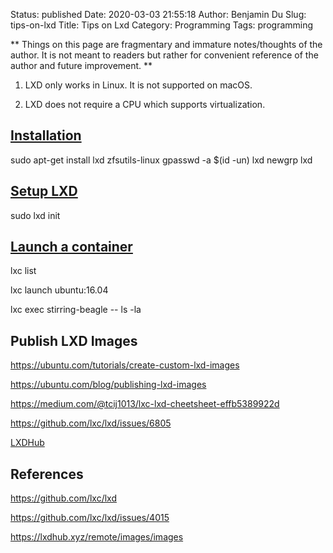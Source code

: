 Status: published
Date: 2020-03-03 21:55:18
Author: Benjamin Du
Slug: tips-on-lxd
Title: Tips on Lxd
Category: Programming
Tags: programming

**
Things on this page are fragmentary and immature notes/thoughts of the author.
It is not meant to readers but rather for convenient reference of the author and future improvement.
**

1. LXD only works in Linux.
    It is not supported on macOS.

2. LXD does not require a CPU which supports virtualization. 

## [Installation](https://ubuntu.com/tutorials/tutorial-setting-up-lxd-1604#2-install-lxd)

sudo apt-get install lxd zfsutils-linux
gpasswd -a $(id -un) lxd
newgrp lxd

## [Setup LXD](https://ubuntu.com/tutorials/tutorial-setting-up-lxd-1604#3-setup-lxd)

sudo lxd init

## [Launch a container](https://ubuntu.com/tutorials/tutorial-setting-up-lxd-1604#4-launch-a-container)

lxc list


lxc launch ubuntu:16.04

lxc exec stirring-beagle -- ls -la


## Publish LXD Images

https://ubuntu.com/tutorials/create-custom-lxd-images

https://ubuntu.com/blog/publishing-lxd-images

https://medium.com/@tcij1013/lxc-lxd-cheetsheet-effb5389922d

https://github.com/lxc/lxd/issues/6805

[LXDHub](https://lxdhub.xyz/remote/images/images)



## References

https://github.com/lxc/lxd

https://github.com/lxc/lxd/issues/4015

https://lxdhub.xyz/remote/images/images